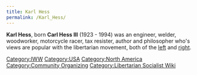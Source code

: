 ```yaml
---
title: Karl Hess
permalink: /Karl_Hess/
---
```


**Karl Hess**, born **Carl Hess III** (1923 - 1994) was an engineer,
welder, woodworker, motorcycle racer, tax resister, author and
philosopher who's views are popular with the libertarian movement, both
of the [left](Libertarian_Socialism "wikilink") and
[right](Right-Libertarianism "wikilink").

[Category:IWW](Category:IWW "wikilink")
[Category:USA](Category:USA "wikilink") [Category:North
America](Category:North_America "wikilink") [Category:Community
Organizing](Category:Community_Organizing "wikilink")
[Category:Libertarian Socialist
Wiki](Category:Libertarian_Socialist_Wiki "wikilink")